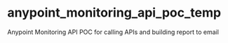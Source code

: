 # anypoint_monitoring_api_poc_temp
Anypoint Monitoring API POC for calling APIs and building report to email
